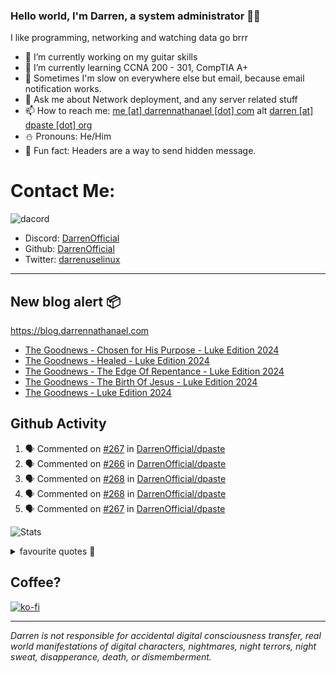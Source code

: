 ### Hello world, I'm Darren, a system administrator 👨‍💻
I like programming, networking and watching data go brrr


- 🔭 I’m currently working on my guitar skills
- 🌴 I’m currently learning CCNA 200 - 301, CompTIA A+ 
- 🚀 Sometimes I'm slow on everywhere else but email, because email notification works.
- 💬 Ask me about Network deployment, and any server related stuff 
- 📫 How to reach me: [me [at] darrennathanael [dot] com](mailto:me@darrennathanael.com) alt [darren [at] dpaste [dot] org](mailto:darren@dpaste.org)
- ⛄️ Pronouns: He/Him
- 🍪 Fun fact: Headers are a way to send hidden message.

# Contact Me:

![dacord](https://discord.c99.nl/widget/theme-4/508296903960821771.png)

- Discord: [DarrenOfficial](https://discord.darrennathanael.com)
- Github: [DarrenOfficial](https://github.com/DarrenOfficial)
- Twitter: [darrenuselinux](https://twitter.com/darrenuselinux)


---
## New blog alert 📦
https://blog.darrennathanael.com
<!-- BLOG-POST-LIST:START -->
- [The Goodnews - Chosen for His Purpose - Luke Edition 2024](https://blog.darrennathanael.com/posts/luke-05-2024/)
- [The Goodnews - Healed - Luke Edition 2024](https://blog.darrennathanael.com/posts/luke-04-2024/)
- [The Goodnews - The Edge Of Repentance - Luke Edition 2024](https://blog.darrennathanael.com/posts/luke-03-2024/)
- [The Goodnews - The Birth Of Jesus - Luke Edition 2024](https://blog.darrennathanael.com/posts/luke-02-2024/)
- [The Goodnews - Luke Edition 2024](https://blog.darrennathanael.com/posts/luke-01-2024/)
<!-- BLOG-POST-LIST:END -->

## Github Activity
<!--START_SECTION:activity-->
1. 🗣 Commented on [#267](https://github.com/DarrenOfficial/dpaste/issues/267#issuecomment-2784295519) in [DarrenOfficial/dpaste](https://github.com/DarrenOfficial/dpaste)
2. 🗣 Commented on [#266](https://github.com/DarrenOfficial/dpaste/issues/266#issuecomment-2784293276) in [DarrenOfficial/dpaste](https://github.com/DarrenOfficial/dpaste)
3. 🗣 Commented on [#268](https://github.com/DarrenOfficial/dpaste/issues/268#issuecomment-2784290610) in [DarrenOfficial/dpaste](https://github.com/DarrenOfficial/dpaste)
4. 🗣 Commented on [#268](https://github.com/DarrenOfficial/dpaste/issues/268#issuecomment-2784285590) in [DarrenOfficial/dpaste](https://github.com/DarrenOfficial/dpaste)
5. 🗣 Commented on [#267](https://github.com/DarrenOfficial/dpaste/issues/267#issuecomment-2783122234) in [DarrenOfficial/dpaste](https://github.com/DarrenOfficial/dpaste)
<!--END_SECTION:activity-->


![Stats](https://github-readme-stats.vercel.app/api?username=DarrenOfficial&layout=compact&hide_border=true&hide_title=true&count_private=true&include_all_commits=true&show_icons=true&bg_color=00000000&text_color=c3c6ce&icon_color=4e64f7)


<details>
<summary>favourite quotes 🍻</summary>
<br>
<i>"Always trust what others say or write without ever questioning them. Especially their code."</i> -Albert Einstein
<br><br>
  <i>"If she this easy, then she prolly got a diseasy"</i> -Dr Martin Luther King
  <br><br>
  <i>"If a woman is giving you what you want, it is deception."</i> -Sun Tzu, Art of War
</details>


## Coffee?

[![ko-fi](https://ko-fi.com/img/githubbutton_sm.svg)](https://ko-fi.com/R6R1311CB)

---

_Darren is not responsible for accidental digital consciousness transfer, real world manifestations of digital characters, nightmares, night terrors, night sweat, disapperance, death, or dismemberment._
